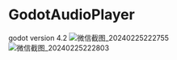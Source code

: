 # GodotAudioPlayer
godot version 4.2
![微信截图_20240225222755](https://github.com/JACKADUX/Godot-Audio-Player/assets/87265559/f6268260-f903-4910-9fc6-72d66c7d9ebd)
![微信截图_20240225222803](https://github.com/JACKADUX/Godot-Audio-Player/assets/87265559/a98e5245-75a5-4ac0-8938-f7dcb959e12e)
